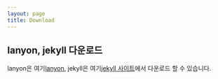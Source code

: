 ```yaml
---
layout: page
title: Download
---
```


## lanyon, jekyll 다운로드
lanyon은 여기[lanyon](https://github.com/poole/lanyon), 
jekyll은 여기[jekyll 사이트](https://jekyllrb-ko.github.io/)에서 다운로드 할 수 있습니다.
